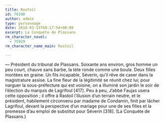 ```yaml
---
title: Rastoil
id: 76190
author: admin
type: personnage
date: 2010-03-15T08:17:54+00:00
excerpt: La Conquéte de Plassans
rm_character_novel:
  - 75929
rm_character_name_main: Rastoil

---
```

— Président du tribunal de Plassans. Soixante ans environ, gros homme un peu court, chauve sans barbe, la tète ronde comme une boule. Deux filles montées en graine. Un fils incapable, Séverin, qu&rsquo;il rêve de caser dans la magistrature assise. La fine fleur de la légitimité se réunit chez lui; pour narguer la sous-préfecture qui est voisine, on a illuminé son jardin le soir de l&rsquo;élection du marquis de Lagrifoul [417]. Peu à peu, J&rsquo;abbé Faujas usera cette opposition ; il offre à Rastoil l&rsquo;illusion d&rsquo;un terrain neutre, et le président, habilement circonvenu par madame de Condamin, finit par lâcher Lagrifoul, devant la perspective d&rsquo;un mariage pour une de ses filles et la promesse d&rsquo;au emploi de substitut pour Séverin [318]. (La Conquéte de Plassans.)